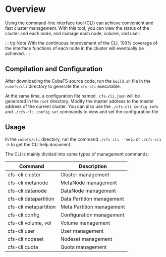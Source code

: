 # Overview

Using the command-line interface tool (CLI) can achieve convenient and fast cluster management. With this tool, you can view the status of the cluster and each node, and manage each node, volume, and user.

::: tip Note
With the continuous improvement of the CLI, 100% coverage of the interface functions of each node in the cluster will eventually be achieved.
:::

## Compilation and Configuration

After downloading the CubeFS source code, run the `build.sh` file in the `cubefs/cli` directory to generate the `cfs-cli` executable.

At the same time, a configuration file named `.cfs-cli.json` will be generated in the `root` directory. Modify the master address to the master address of the current cluster. You can also use the `./cfs-cli config info` and `./cfs-cli config set` commands to view and set the configuration file.

## Usage

In the `cubefs/cli` directory, run the command `./cfs-cli --help` or `./cfs-cli -h` to get the CLI help document.

The CLI is mainly divided into some types of management commands:

| Command               | Description               |
|-----------------------|---------------------------|
| cfs-cli cluster       | Cluster management        |
| cfs-cli metanode      | MetaNode management       |
| cfs-cli datanode      | DataNode management       |
| cfs-cli datapartition | Data Partition management |
| cfs-cli metapartition | Meta Partition management |
| cfs-cli config        | Configuration management  |
| cfs-cli volume, vol   | Volume management         |
| cfs-cli user          | User management           |
| cfs-cli nodeset       | Nodeset management        |
| cfs-cli quota         | Quota management          |
